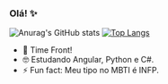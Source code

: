 ### Olá! ✨

![Anurag's GitHub stats](https://github-readme-stats.vercel.app/api?username=LeticiaTP&show_icons=true&theme=nightowl) [![Top Langs](https://github-readme-stats.vercel.app/api/top-langs/?username=LeticiaTP&show_icons=true&theme=nightowl&layout=compact)](https://github.com/anuraghazra/github-readme-stats)

- 🔭 Time Front!
- 🤓 Estudando Angular, Python e C#.
- ⚡ Fun fact: Meu tipo no MBTI é INFP.
